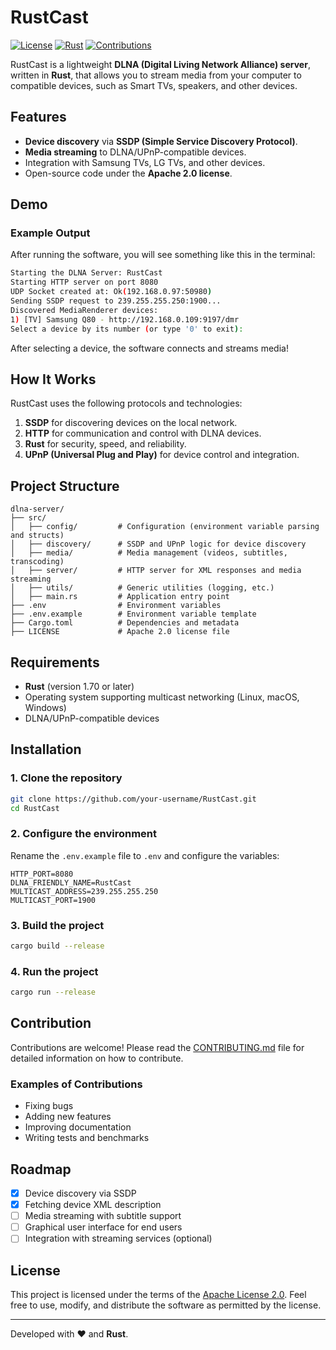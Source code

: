 # RustCast

[![License](https://img.shields.io/badge/license-Apache%202.0-blue)](LICENSE)
[![Rust](https://img.shields.io/badge/Rust-2021-orange)](https://www.rust-lang.org/)
[![Contributions](https://img.shields.io/badge/contributions-welcome-brightgreen)](CONTRIBUTING.md)

RustCast is a lightweight **DLNA (Digital Living Network Alliance) server**, written in **Rust**, that allows you to stream media from your computer to compatible devices, such as Smart TVs, speakers, and other devices.

## Features

- **Device discovery** via **SSDP (Simple Service Discovery Protocol)**.
- **Media streaming** to DLNA/UPnP-compatible devices.
- Integration with Samsung TVs, LG TVs, and other devices.
- Open-source code under the **Apache 2.0 license**.

## Demo

### Example Output

After running the software, you will see something like this in the terminal:

```bash
Starting the DLNA Server: RustCast
Starting HTTP server on port 8080
UDP Socket created at: Ok(192.168.0.97:50980)
Sending SSDP request to 239.255.255.250:1900...
Discovered MediaRenderer devices:
1) [TV] Samsung Q80 - http://192.168.0.109:9197/dmr
Select a device by its number (or type '0' to exit):
```

After selecting a device, the software connects and streams media!

## How It Works

RustCast uses the following protocols and technologies:

1. **SSDP** for discovering devices on the local network.
2. **HTTP** for communication and control with DLNA devices.
3. **Rust** for security, speed, and reliability.
4. **UPnP (Universal Plug and Play)** for device control and integration.

## Project Structure

```plaintext
dlna-server/
├── src/
│   ├── config/         # Configuration (environment variable parsing and structs)
│   ├── discovery/      # SSDP and UPnP logic for device discovery
│   ├── media/          # Media management (videos, subtitles, transcoding)
│   ├── server/         # HTTP server for XML responses and media streaming
│   ├── utils/          # Generic utilities (logging, etc.)
│   ├── main.rs         # Application entry point
├── .env                # Environment variables
├── .env.example        # Environment variable template
├── Cargo.toml          # Dependencies and metadata
├── LICENSE             # Apache 2.0 license file
```

## Requirements

- **Rust** (version 1.70 or later)
- Operating system supporting multicast networking (Linux, macOS, Windows)
- DLNA/UPnP-compatible devices

## Installation

### 1. Clone the repository

```bash
git clone https://github.com/your-username/RustCast.git
cd RustCast
```

### 2. Configure the environment

Rename the `.env.example` file to `.env` and configure the variables:

```env
HTTP_PORT=8080
DLNA_FRIENDLY_NAME=RustCast
MULTICAST_ADDRESS=239.255.255.250
MULTICAST_PORT=1900
```

### 3. Build the project

```bash
cargo build --release
```

### 4. Run the project

```bash
cargo run --release
```

## Contribution

Contributions are welcome! Please read the [CONTRIBUTING.md](CONTRIBUTING.md) file for detailed information on how to contribute.

### Examples of Contributions

- Fixing bugs
- Adding new features
- Improving documentation
- Writing tests and benchmarks

## Roadmap

- [x] Device discovery via SSDP
- [x] Fetching device XML description
- [ ] Media streaming with subtitle support
- [ ] Graphical user interface for end users
- [ ] Integration with streaming services (optional)

## License

This project is licensed under the terms of the [Apache License 2.0](LICENSE). Feel free to use, modify, and distribute the software as permitted by the license.

---

Developed with ❤️ and **Rust**.
